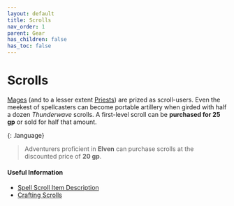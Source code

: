 ```yaml
---
layout: default
title: Scrolls
nav_order: 1
parent: Gear
has_children: false
has_toc: false
---
```


# Scrolls

[Mages](../character_creation/class/wizard) (and to a lesser extent [Priests](../character_creation/class/cleric)) are prized as scroll-users. Even the meekest of spellcasters can become portable artillery when girded with half a dozen *Thunderwave* scrolls. A first-level scroll can be **purchased for 25 gp** or sold for half that amount.

{: .language}
> Adventurers proficient in **Elven** can purchase scrolls at the discounted price of **20 gp**.

#### Useful Information

* [Spell Scroll Item Description](../../data/items/spell_scroll)
* [Crafting Scrolls](../../data/downtime_activities/scribe_scrolls)
